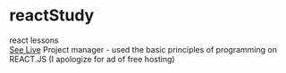 # reactStudy
react lessons
<br>
<a href="https://test-react-app.000webhostapp.com/">See Live</a> Project manager - used the basic principles of programming on REACT.JS 
(I apologize for ad of free hosting)
